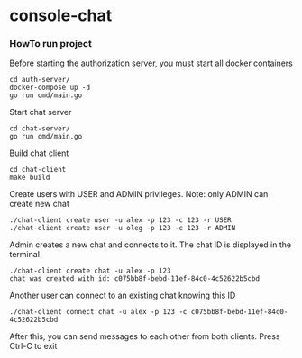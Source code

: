 # console-chat

### HowTo run project
Before starting the authorization server, you must start all docker containers
```
cd auth-server/
docker-compose up -d
go run cmd/main.go 
```
Start chat server
```
cd chat-server/
go run cmd/main.go 
```
Build chat client
```
cd chat-client
make build
```
Create users with USER and ADMIN privileges. 
Note: only ADMIN can create new chat
```
./chat-client create user -u alex -p 123 -c 123 -r USER
./chat-client create user -u oleg -p 123 -c 123 -r ADMIN
```
Admin creates a new chat and connects to it. The chat ID is displayed in the terminal
```
./chat-client create chat -u alex -p 123
chat was created with id: c075bb8f-bebd-11ef-84c0-4c52622b5cbd
```
Another user can connect to an existing chat knowing this ID
```
./chat-client connect chat -u alex -p 123 -c c075bb8f-bebd-11ef-84c0-4c52622b5cbd
```
After this, you can send messages to each other from both clients. 
Press Ctrl-C to exit
